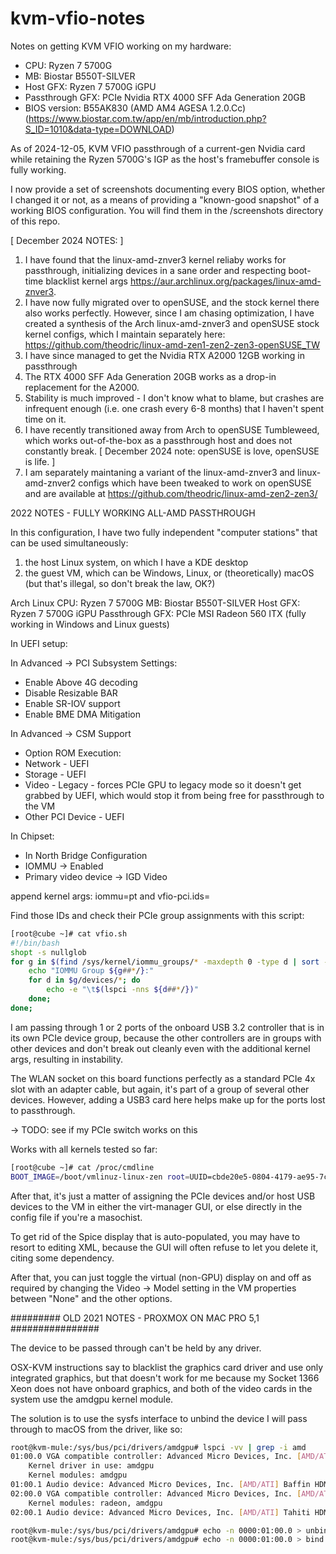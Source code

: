 # kvm-vfio-notes

Notes on getting KVM VFIO working on my hardware:
- CPU: Ryzen 7 5700G
- MB: Biostar B550T-SILVER
- Host GFX: Ryzen 7 5700G iGPU
- Passthrough GFX: PCIe Nvidia RTX 4000 SFF Ada Generation 20GB
- BIOS version: B55AK830 (AMD AM4 AGESA 1.2.0.Cc) (https://www.biostar.com.tw/app/en/mb/introduction.php?S_ID=1010&data-type=DOWNLOAD)

As of 2024-12-05, KVM VFIO passthrough of a current-gen Nvidia card while retaining the Ryzen 5700G's IGP as the host's framebuffer console is fully working.

I now provide a set of screenshots documenting every BIOS option, whether I changed it or not, as a means of providing a "known-good snapshot" of a working BIOS configuration. You will find them in the /screenshots directory of this repo.


[ December 2024 NOTES: ]
1. I have found that the linux-amd-znver3 kernel reliaby works for passthrough, initializing devices in a sane order and respecting boot-time blacklist kernel args https://aur.archlinux.org/packages/linux-amd-znver3.
2. I have now fully migrated over to openSUSE, and the stock kernel there also works perfectly. However, since I am chasing optimization, I have created a synthesis of the Arch linux-amd-znver3 and openSUSE stock kernel configs, which I maintain separately here: https://github.com/theodric/linux-amd-zen1-zen2-zen3-openSUSE_TW
3. I have since managed to get the Nvidia RTX A2000 12GB working in passthrough
4. The RTX 4000 SFF Ada Generation 20GB works as a drop-in replacement for the A2000.
5. Stability is much improved - I don't know what to blame, but crashes are infrequent enough (i.e. one crash every 6-8 months) that I haven't spent time on it.
6. I have recently transitioned away from Arch to openSUSE Tumbleweed, which works out-of-the-box as a passthrough host and does not constantly break. [ December 2024 note: openSUSE is love, openSUSE is life. ]
7. I am separately maintaning a variant of the linux-amd-znver3 and linux-amd-znver2 configs which have been tweaked to work on openSUSE and are available at https://github.com/theodric/linux-amd-zen2-zen3/



2022 NOTES - FULLY WORKING ALL-AMD PASSTHROUGH 

In this configuration, I have two fully independent "computer stations" that can be used simultaneously:
1. the host Linux system, on which I have a KDE desktop
2. the guest VM, which can be Windows, Linux, or (theoretically) macOS (but that's illegal, so don't break the law, OK?)

Arch Linux
CPU: Ryzen 7 5700G
MB: Biostar B550T-SILVER
Host GFX: Ryzen 7 5700G iGPU
Passthrough GFX: PCIe MSI Radeon 560 ITX (fully working in Windows and Linux guests)

In UEFI setup:

In Advanced -> PCI Subsystem Settings:
- Enable Above 4G decoding
- Disable Resizable BAR
- Enable SR-IOV support
- Enable BME DMA Mitigation

In Advanced -> CSM Support
- Option ROM Execution:
- Network - UEFI
- Storage - UEFI
- Video - Legacy - forces PCIe GPU to legacy mode so it doesn't get grabbed by UEFI, which would stop it from being free for passthrough to the VM
- Other PCI Device - UEFI

In Chipset:
- In North Bridge Configuration
- IOMMU -> Enabled
- Primary video device -> IGD Video

append kernel args: iommu=pt and vfio-pci.ids=<PCI IDs of all cards to be passed through>

Find those IDs and check their PCIe group assignments with this script:

```bash
[root@cube ~]# cat vfio.sh
#!/bin/bash
shopt -s nullglob
for g in $(find /sys/kernel/iommu_groups/* -maxdepth 0 -type d | sort -V); do
    echo "IOMMU Group ${g##*/}:"
    for d in $g/devices/*; do
        echo -e "\t$(lspci -nns ${d##*/})"
    done;
done;
```

I am passing through 1 or 2 ports of the onboard USB 3.2 controller that is in its own PCIe device group, because the other controllers are in groups with other devices and don't break out cleanly even with the additional kernel args, resulting in instability.

The WLAN socket on this board functions perfectly as a standard PCIe 4x slot with an adapter cable, but again, it's part of a group of several other devices. However, adding a USB3 card here helps make up for the ports lost to passthrough.

-> TODO: see if my PCIe switch works on this

Works with all kernels tested so far:

```bash
[root@cube ~]# cat /proc/cmdline
BOOT_IMAGE=/boot/vmlinuz-linux-zen root=UUID=cbde20e5-0804-4179-ae95-7c1752d86f04 rw loglevel=3 net.ifnames=0 biosdevname=0 noibrs noibpb nopti nospectre_v2 nospectre_v1 l1tf=off nospec_store_bypass_disable no_stf_barrier mds=off tsx=on tsx_async_abort=off mitigations=off iommu=pt vfio-pci.ids=1002:67ff,1002:aae0,1022:1639
```

After that, it's just a matter of assigning the PCIe devices and/or host USB devices to the VM in either the virt-manager GUI, or else directly in the config file if you're a masochist.

To get rid of the Spice display that is auto-populated, you may have to resort to editing XML, because the GUI will often refuse to let you delete it, citing some dependency.

After that, you can just toggle the virtual (non-GPU) display on and off as required by changing the Video -> Model setting in the VM properties between "None" and the other options.

######### OLD 2021 NOTES - PROXMOX ON MAC PRO 5,1 ################

The device to be passed through can't be held by any driver. 

OSX-KVM instructions say to blacklist the graphics card driver and use only integrated graphics, but that doesn't work for me because my Socket 1366 Xeon does not have onboard graphics, and both of the video cards in the system use the amdgpu kernel module.

The solution is to use the sysfs interface to unbind the device I will pass through to macOS from the driver, like so:

```bash
root@kvm-mule:/sys/bus/pci/drivers/amdgpu# lspci -vv | grep -i amd
01:00.0 VGA compatible controller: Advanced Micro Devices, Inc. [AMD/ATI] Baffin [Radeon RX 550 640SP / RX 560/560X] (rev cf) (prog-if 00 [VGA controller])
    Kernel driver in use: amdgpu
    Kernel modules: amdgpu
01:00.1 Audio device: Advanced Micro Devices, Inc. [AMD/ATI] Baffin HDMI/DP Audio [Radeon RX 550 640SP / RX 560/560X]
02:00.0 VGA compatible controller: Advanced Micro Devices, Inc. [AMD/ATI] Tahiti XT [Radeon HD 7970/8970 OEM / R9 280X] (prog-if 00 [VGA controller])
    Kernel modules: radeon, amdgpu
02:00.1 Audio device: Advanced Micro Devices, Inc. [AMD/ATI] Tahiti HDMI Audio [Radeon HD 7870 XT / 7950/7970]

root@kvm-mule:/sys/bus/pci/drivers/amdgpu# echo -n 0000:01:00.0 > unbind #detach - works live
root@kvm-mule:/sys/bus/pci/drivers/amdgpu# echo -n 0000:01:00.0 > bind #reattach - works live
```
